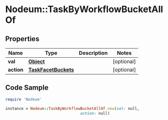 # Nodeum::TaskByWorkflowBucketAllOf

## Properties

Name | Type | Description | Notes
------------ | ------------- | ------------- | -------------
**val** | [**Object**](.md) |  | [optional] 
**action** | [**TaskFacetBuckets**](TaskFacetBuckets.md) |  | [optional] 

## Code Sample

```ruby
require 'Nodeum'

instance = Nodeum::TaskByWorkflowBucketAllOf.new(val: null,
                                 action: null)
```


